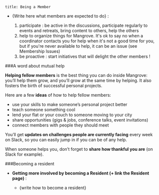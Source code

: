 ```
title: Being a Member
```

- {Write here what members are expected to do} :

   1. participate : be active in the discussions, participate regularly to events and retreats, bring content to others, help the others
   2. help to organize things for Mangrove. It's ok to say no when a coordinator contacts you for help when it's not a good time for you, but if you're never available to help, it can be an issue (see Membership Issues)
   3. be proactive : start initiatives that will delight the other members ! 

###A word about mutual help

**Helping fellow members** is the best thing you can do inside Mangrove: you’ll help them grow, and you’ll grow at the same time by helping. It also fosters the birth of successful personal projects.

Here are a few **ideas** of how to help fellow members:

- use your skills to make someone’s personal project better
- teach someone something cool
- lend your flat or your couch to someone moving to your city
- share opportunities (gigs & jobs, conference talks, event invitations)
- connect members with people they should meet

You’ll get **updates on challenges people are currently facing** every week on Slack, so you can easily jump in if you can be of any help.

When someone helps you, don’t forget to **share how thankful you are** (on Slack for example).

###Becoming a resident

- **Getting more involved by becoming a Resident (+ link the Resident page)** :

   - {write how to become a resident}

